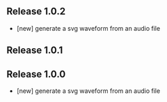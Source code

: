 ## Release 1.0.2
- [new] generate a svg waveform from an audio file

## Release 1.0.1


## Release 1.0.0
- [new] generate a svg waveform from an audio file

